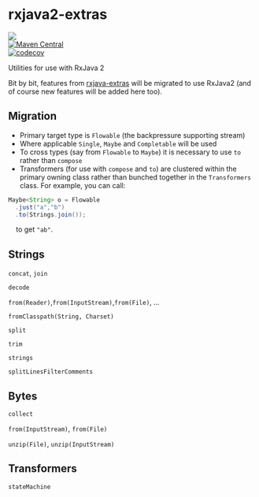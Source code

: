 # rxjava2-extras
<a href="https://travis-ci.org/davidmoten/rxjava2-extras"><img src="https://travis-ci.org/davidmoten/rxjava2-extras.svg"/></a><br/>
[![Maven Central](https://maven-badges.herokuapp.com/maven-central/com.github.davidmoten/rxjava2-extras/badge.svg?style=flat)](https://maven-badges.herokuapp.com/maven-central/com.github.davidmoten/rxjava2-extras)<br/>
[![codecov](https://codecov.io/gh/davidmoten/rxjava2-extras/branch/master/graph/badge.svg)](https://codecov.io/gh/davidmoten/rxjava2-extras)<br/>

Utilities for use with RxJava 2

Bit by bit, features from [rxjava-extras](https://github.com/davidmoten/rxjava-extras) will be migrated to use RxJava2 (and of course new features will be added here too).

Migration
------------
* Primary target type is `Flowable` (the backpressure supporting stream)
* Where applicable `Single`, `Maybe` and `Completable` will be used
* To cross types (say from `Flowable` to `Maybe`) it is necessary to use `to` rather than `compose`
* Transformers (for use with `compose` and `to`) are clustered within the primary owning class rather than bunched together in the `Transformers` class. For example, you can call:

```java
Maybe<String> o = Flowable
  .just("a","b")
  .to(Strings.join());
```
&nbsp;&nbsp;&nbsp;&nbsp;to get `"ab"`.

Strings
----------
`concat`, `join`

`decode`

`from(Reader)`,`from(InputStream)`,`from(File)`, ...

`fromClasspath(String, Charset)`

`split`

`trim`

`strings`

`splitLinesFilterComments`

Bytes
--------------
`collect`

`from(InputStream)`, `from(File)`

`unzip(File)`, `unzip(InputStream)`

Transformers
-----------------
`stateMachine`




